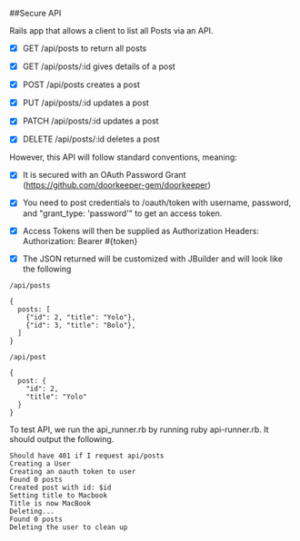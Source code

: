 
##Secure API

Rails app that allows a client to list all Posts via an API.

- [x] GET /api/posts to return all posts

- [x] GET /api/posts/:id gives details of a post

- [x] POST /api/posts creates a post

- [x] PUT /api/posts/:id updates a post

- [x] PATCH /api/posts/:id updates a post

- [x] DELETE /api/posts/:id deletes a post

However, this API will follow standard conventions, meaning:

- [x] It is secured with an OAuth Password Grant (https://github.com/doorkeeper-gem/doorkeeper)

- [x] You need to post credentials to /oauth/token with username, password, and "grant_type: 'password'" to get an access token.

- [x] Access Tokens will then be supplied as Authorization Headers: Authorization: Bearer #{token}

- [x] The JSON returned will be customized with JBuilder and will look like the following

```
/api/posts

{
  posts: [
    {"id": 2, "title": "Yolo"}, 
    {"id": 3, "title": "Bolo"}, 
  ]
}

/api/post

{
  post: {
    "id": 2,
    "title": "Yolo"
  }
}

```

To test API, we run the api_runner.rb by running ruby api-runner.rb. It should output the following.

    Should have 401 if I request api/posts
    Creating a User
    Creating an oauth token to user
    Found 0 posts
    Created post with id: $id
    Setting title to Macbook
    Title is now MacBook
    Deleting...
    Found 0 posts
    Deleting the user to clean up

